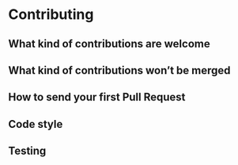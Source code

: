 # Contributing

## What kind of contributions are welcome

## What kind of contributions won’t be merged

## How to send your first Pull Request

## Code style

## Testing